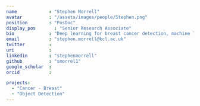 ```yaml
---
name            : "Stephen Morrell"
avatar          : "/assets/images/people/Stephen.png"
position        : "PosDoc"
display_pos		  : "Senior Research Associate"
bio             : "Deep learning for breast cancer detection, machine learning for algo trading"
email           : "stephen.morrell@kcl.ac.uk"
twitter         :
uri             :
linkedin        : "stephenmorrell"
github          : "smorrel1"
google_scholar  :
orcid           :

projects:
  - "Cancer - Breast"
  - "Object Detection"
---
```

